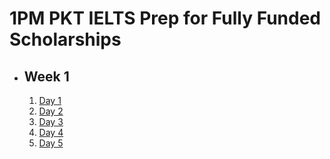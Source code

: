 # 1PM PKT IELTS Prep for Fully Funded Scholarships

- ## Week 1

   1. [Day 1](https://www.facebook.com/iCodeguru/videos/1803293463752672)
   2. [Day 2](https://www.facebook.com/iCodeguru/videos/895569162752852)
   3. [Day 3](https://www.facebook.com/iCodeguru/videos/866672112060752)
   4. [Day 4](https://www.facebook.com/iCodeguru/videos/950109019932502)
   5. [Day 5](https://www.facebook.com/iCodeguru/videos/601241802455381)

<!-- - ## Week 

   1. [Day 1](https://www.facebook.com/iCodeguru/videos/1642946873326931)
   2. [Day 2](https://www.facebook.com/watch/?v=484023281394557)
   3. [Day 3]()
   4. [Day 4]()
   5. [Day 5]() -->

<!-- - ## Week 

   1. [Day 1]()
   2. [Day 2]()
   3. [Day 3]()
   4. [Day 4]()
   5. [Day 5]() -->